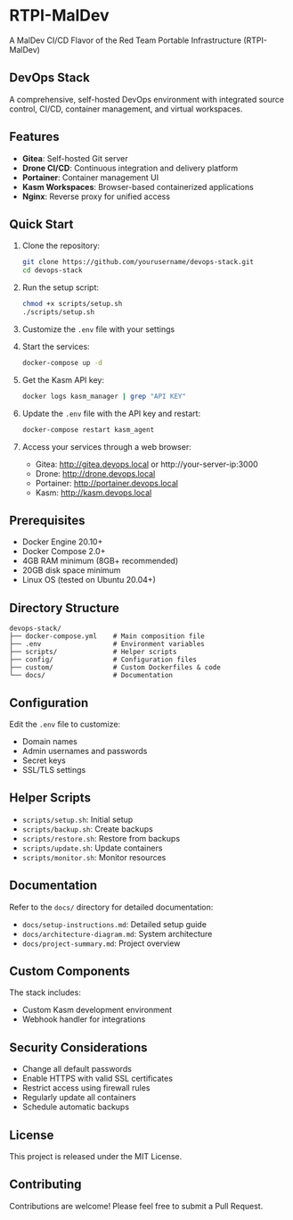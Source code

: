 # RTPI-MalDev

A MalDev CI/CD Flavor of the Red Team Portable Infrastructure (RTPI-MalDev)

## DevOps Stack

A comprehensive, self-hosted DevOps environment with integrated source control, CI/CD, container management, and virtual workspaces.

## Features

- **Gitea**: Self-hosted Git server
- **Drone CI/CD**: Continuous integration and delivery platform
- **Portainer**: Container management UI
- **Kasm Workspaces**: Browser-based containerized applications
- **Nginx**: Reverse proxy for unified access

## Quick Start

1. Clone the repository:
   ```bash
   git clone https://github.com/yourusername/devops-stack.git
   cd devops-stack
   ```

2. Run the setup script:
   ```bash
   chmod +x scripts/setup.sh
   ./scripts/setup.sh
   ```

3. Customize the `.env` file with your settings

4. Start the services:
   ```bash
   docker-compose up -d
   ```

5. Get the Kasm API key:
   ```bash
   docker logs kasm_manager | grep "API KEY"
   ```

6. Update the `.env` file with the API key and restart:
   ```bash
   docker-compose restart kasm_agent
   ```

7. Access your services through a web browser:
   - Gitea: http://gitea.devops.local or http://your-server-ip:3000
   - Drone: http://drone.devops.local
   - Portainer: http://portainer.devops.local
   - Kasm: http://kasm.devops.local

## Prerequisites

- Docker Engine 20.10+
- Docker Compose 2.0+
- 4GB RAM minimum (8GB+ recommended)
- 20GB disk space minimum
- Linux OS (tested on Ubuntu 20.04+)

## Directory Structure

```
devops-stack/
├── docker-compose.yml    # Main composition file
├── .env                  # Environment variables
├── scripts/              # Helper scripts
├── config/               # Configuration files
├── custom/               # Custom Dockerfiles & code
└── docs/                 # Documentation
```

## Configuration

Edit the `.env` file to customize:
- Domain names
- Admin usernames and passwords
- Secret keys
- SSL/TLS settings

## Helper Scripts

- `scripts/setup.sh`: Initial setup
- `scripts/backup.sh`: Create backups
- `scripts/restore.sh`: Restore from backups
- `scripts/update.sh`: Update containers
- `scripts/monitor.sh`: Monitor resources

## Documentation

Refer to the `docs/` directory for detailed documentation:
- `docs/setup-instructions.md`: Detailed setup guide
- `docs/architecture-diagram.md`: System architecture
- `docs/project-summary.md`: Project overview

## Custom Components

The stack includes:
- Custom Kasm development environment
- Webhook handler for integrations

## Security Considerations

- Change all default passwords
- Enable HTTPS with valid SSL certificates
- Restrict access using firewall rules
- Regularly update all containers
- Schedule automatic backups

## License

This project is released under the MIT License.

## Contributing

Contributions are welcome! Please feel free to submit a Pull Request.
